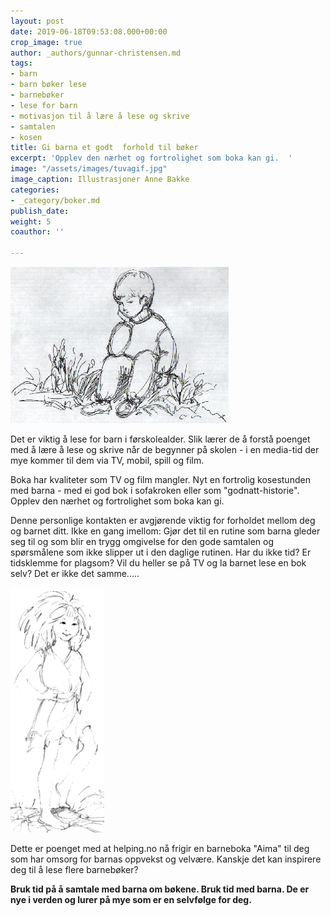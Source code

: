 ```yaml
---
layout: post
date: 2019-06-18T09:53:08.000+00:00
crop_image: true
author: _authors/gunnar-christensen.md
tags:
- barn
- barn bøker lese
- barnebøker
- lese for barn
- motivasjon til å lære å lese og skrive
- samtalen
- kosen
title: Gi barna et godt  forhold til bøker
excerpt: 'Opplev den nærhet og fortrolighet som boka kan gi.  '
image: "/assets/images/tuvagif.jpg"
image_caption: Illustrasjoner Anne Bakke
categories:
- _category/boker.md
publish_date: 
weight: 5
coauthor: ''

---
```

![](/assets/images/gutt.jpg)

Det er viktig å lese for barn i førskolealder. Slik lærer de å forstå poenget med å lære å lese og skrive når de begynner på skolen - i en media-tid der mye kommer til dem via TV, mobil, spill og film.

Boka har kvaliteter som TV og film mangler. Nyt en fortrolig kosestunden med barna - med ei god bok i sofakroken eller som "godnatt-historie". Opplev den nærhet og fortrolighet som boka kan gi.

Denne personlige kontakten er avgjørende viktig for forholdet mellom deg og barnet ditt. Ikke en gang imellom: Gjør det til en rutine som barna gleder seg til og som blir en trygg omgivelse for den gode samtalen og spørsmålene som ikke slipper ut i den daglige rutinen. Har du ikke tid? Er tidsklemme for plagsom? Vil du heller se på TV og la barnet lese en bok selv? Det er ikke det samme.....

![](/assets/images/tuvagif.gif)

Dette er poenget med at helping.no nå frigir en barneboka "Aima" til deg som har omsorg for barnas oppvekst og velvære. Kanskje det kan inspirere deg til å lese flere barnebøker?

**Bruk tid på å samtale med barna om bøkene. Bruk tid med barna. De er nye i verden og lurer på mye som er en selvfølge for deg.**